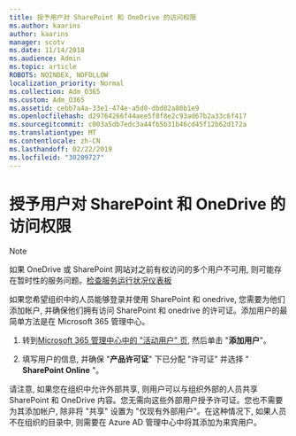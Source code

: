 ```yaml
---
title: 授予用户对 SharePoint 和 OneDrive 的访问权限
ms.author: kaarins
author: kaarins
manager: scotv
ms.date: 11/14/2018
ms.audience: Admin
ms.topic: article
ROBOTS: NOINDEX, NOFOLLOW
localization_priority: Normal
ms.collection: Adm_O365
ms.custom: Adm_O365
ms.assetid: cebb7a4a-33e1-474e-a5d0-dbd02a80b1e9
ms.openlocfilehash: d29764266f44aee5f8f8e2c93ad67b2a33c6f417
ms.sourcegitcommit: c003a5db7edc3a44fb5b31b46cd45f12b62d172a
ms.translationtype: MT
ms.contentlocale: zh-CN
ms.lasthandoff: 02/22/2019
ms.locfileid: "30209727"
---
```

# <a name="give-users-access-to-sharepoint-and-onedrive"></a>授予用户对 SharePoint 和 OneDrive 的访问权限

> [!NOTE]
> 如果 OneDrive 或 SharePoint 网站对之前有权访问的多个用户不可用, 则可能存在暂时性的服务问题。[检查服务运行状况仪表板](https://portal.office.com/adminportal/home#/servicehealth)
  
如果您希望组织中的人员能够登录并使用 SharePoint 和 onedrive, 您需要为他们添加帐户, 并确保他们拥有访问 SharePoint 和 onedrive 的许可证。添加用户的最简单方法是在 Microsoft 365 管理中心。
  
1. 转到[Microsoft 365 管理中心中的 "活动用户" 页](https://portal.office.com/adminportal/home#/users), 然后单击 "**添加用户**"。
    
2. 填写用户的信息, 并确保 "**产品许可证**" 下已分配 "许可证" 并选择 " **SharePoint Online** "。 
    
请注意, 如果您在组织中允许外部共享, 则用户可以与组织外部的人员共享 SharePoint 和 OneDrive 内容。您无需向这些外部用户授予许可证。您也不需要为其添加帐户, 除非将 "共享" 设置为 "仅现有外部用户"。在这种情况下, 如果人员不在组织的目录中, 则需要在 Azure AD 管理中心中将其添加为来宾用户。
  

